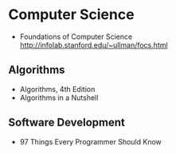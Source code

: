 # Computer Science

* Foundations of Computer Science http://infolab.stanford.edu/~ullman/focs.html

## Algorithms

* Algorithms, 4th Edition
* Algorithms in a Nutshell

## Software Development

* 97 Things Every Programmer Should Know